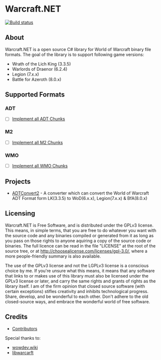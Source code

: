 # Warcraft.NET
[![Build status](https://ci.appveyor.com/api/projects/status/ojd6net49mel2hs5/branch/master?svg=true)](https://ci.appveyor.com/project/Luzifix/warcraft-net/branch/master)

## About
Warcraft.NET is a open source C# library for World of Warcraft binary file formats. The goal of the library is to support following game versions:
- Wrath of the Lich King (3.3.5)
- Warlords of Draenor (6.2.4)
- Legion (7.x.x)
- Battle for Azeroth (8.0.x)

## Supported Formats
### ADT
- [ ] [Implement all ADT Chunks](https://github.com/Luzifix/Warcraft.NET/issues/3)

### M2
- [ ] [Implement all M2 Chunks](https://github.com/Luzifix/Warcraft.NET/issues/1)

### WMO
- [ ] [Implement all WMO Chunks](https://github.com/Luzifix/Warcraft.NET/issues/2)

## Projects
- [ADTConvert2](https://github.com/Luzifix/ADTConvert2) - A converter which can convert the World of Warcraft ADT Format form LK(3.3.5) to WoD(6.x.x), Legion(7.x.x) & BfA(8.0.x) 

## Licensing
Warcraft.NET is Free Software, and is distributed under the GPLv3 license. This means, in simple terms, that you are free to do whatever you want with the source code and any binaries compiled or generated from it as long as you pass on those rights to anyone aquiring a copy of the source code or binaries. The full licence can be read in the file "LICENSE" at the root of the source tree, or at http://choosealicense.com/licenses/gpl-3.0/, where a more people-friendly summary is also available.

The use of the GPLv3 license and not the LGPLv3 license is a conscious choice by me. If you're unsure what this means, it means that any software that links to or makes use of this library must also be licensed under the GPLv3 license or later, and carry the same rights and grants of rights as the library itself. I am of the firm opinion that closed source software (with certain exceptions) stifles creativity and inhibits technological progress. Share, develop, and be wonderful to each other. Don't adhere to the old closed-source ways, and embrace the wonderful world of free software.

## Credits
- [Contributors](https://github.com/Luzifix/Warcraft.NET/graphs/contributors)

Special thanks to:
- [wowdev.wiki](https://wowdev.wiki/)
- [libwarcarft](https://github.com/WowDevTools/libwarcraft)
 
